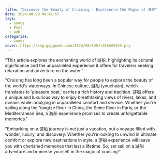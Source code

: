 ```yaml
---
title: "Discover the Beauty of Cruising - Experience the Magic of 游船"
date: 2024-08-28 06:41:57
tags:
  - Goods
  - Post
  - web
categories:
  - Goods
cover: https://img.ggggoods.com/2024/08/645fa415e86945.png
---
```


"This article explores the enchanting world of 游船, highlighting its cultural significance and the unparalleled experience it offers for travelers seeking relaxation and adventure on the water."

"Cruising has long been a popular way for people to explore the beauty of the world's waterways. In Chinese culture, 游船 (yóuchuán), which translates to 'pleasure boat,' carries a rich history and tradition. 游船 offers a unique and luxurious way to enjoy breathtaking views of rivers, lakes, and oceans while indulging in unparalleled comfort and service. Whether you're sailing along the Yangtze River in China, the Seine River in Paris, or the Mediterranean Sea, a 游船 experience promises to create unforgettable memories."

"Embarking on a 游船 journey is not just a vacation, but a voyage filled with wonder, luxury, and discovery. Whether you're looking to unwind in ultimate comfort or explore new destinations in style, a 游船 experience will leave you with cherished memories that last a lifetime. So, set sail on a 游船 adventure and immerse yourself in the magic of cruising!"
